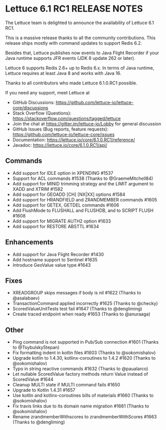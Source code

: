 Lettuce 6.1 RC1 RELEASE NOTES
==============================

The Lettuce team is delighted to announce the availability of Lettuce 6.1 RC1.

This is a massive release thanks to all the community contributions. This release ships mostly with command updates to support Redis 6.2.

Besides that, Lettuce publishes now events to Java Flight Recorder if your Java runtime supports JFR events (JDK 8 update 262 or later).

Lettuce 6 supports Redis 2.6+ up to Redis 6.x. In terms of Java runtime, Lettuce requires at least Java 8 and works with Java 16.

Thanks to all contributors who made Lettuce 6.1.0.RC1 possible.

If you need any support, meet Lettuce at

* GitHub Discussions: https://github.com/lettuce-io/lettuce-core/discussions
* Stack Overflow (Questions): https://stackoverflow.com/questions/tagged/lettuce
* Join the chat at https://gitter.im/lettuce-io/Lobby for general discussion
* GitHub Issues (Bug reports, feature requests): https://github.com/lettuce-io/lettuce-core/issues
* Documentation: https://lettuce.io/core/6.1.0.RC1/reference/
* Javadoc: https://lettuce.io/core/6.1.0.RC1/api/

Commands
------------
* Add support for IDLE option in XPENDING #1537
* Support for ACL commands #1538 (Thanks to @GraemeMitchell84)
* Add support for MINID trimming strategy and the LIMIT argument to XADD and XTRIM #1582
* Add support for GEOADD [CH] [NX|XX] options #1584
* Add support for HRANDFIELD and ZRANDMEMBER commands #1605
* Add support for GETEX, GETDEL commands #1606
* Add FlushMode to FLUSHALL and FLUSHDB, and to SCRIPT FLUSH #1608
* Add support for MIGRATE AUTH2 option #1633
* Add support for RESTORE ABSTTL #1634

Enhancements
------------
* Add support for Java Flight Recorder #1430
* Add hostname support to Sentinel #1635
* Introduce GeoValue value type #1643

Fixes
-----
* XREADGROUP skips messages if body is nil #1622 (Thanks to @asalabaev)
* TransactionCommand applied incorrectly #1625 (Thanks to @checky)
* ScoredValueUnitTests test fail #1647 (Thanks to @dengliming)
* Create traced endpoint when ready #1653 (Thanks to @anuraaga)

Other
-----
* Ping command is not supported in Pub/Sub connection #1601 (Thanks to @TsybulskyStepan)
* Fix formatting indent in kotlin files #1603 (Thanks to @sokomishalov)
* Upgrade kotlin to 1.4.30, kotlinx-coroutines to 1.4.2 #1620 (Thanks to @sokomishalov)
* Typo in string reactive commands #1632 (Thanks to @paualarco)
* Let nullable ScoredValue factory methods return Value<V> instead of ScoredValue<V> #1644
* Cleanup MULTI state if MULTI command fails #1650
* Upgrade to Kotlin 1.4.31 #1657
* Use kotlin and kotlinx-coroutines bills of materials #1660 (Thanks to @sokomishalov)
* Fix travis links due to its domain name migration #1661 (Thanks to @sokomishalov)
* Rename zrandmemberWithscores to zrandmemberWithScores #1663 (Thanks to @dengliming)
